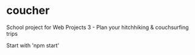 # coucher
School project for Web Projects 3 - Plan your hitchhiking &amp; couchsurfing trips

Start with 'npm start'
